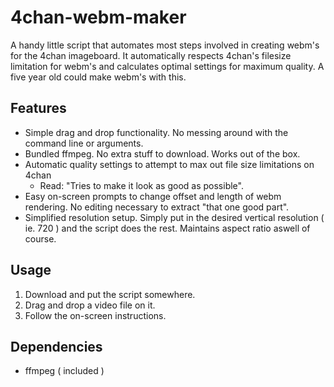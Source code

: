 4chan-webm-maker
================
A handy little script that automates most steps involved in creating webm's for the 4chan imageboard. It automatically respects 4chan's filesize limitation for webm's and calculates optimal settings for maximum quality. A five year old could make webm's with this.

Features
--------
- Simple drag and drop functionality. No messing around with the command line or arguments.
- Bundled ffmpeg. No extra stuff to download. Works out of the box.
- Automatic quality settings to attempt to max out file size limitations on 4chan
  - Read: "Tries to make it look as good as possible".
- Easy on-screen prompts to change offset and length of webm rendering. No editing necessary to extract "that one good part".
- Simplified resolution setup. Simply put in the desired vertical resolution ( ie. 720 ) and the script does the rest. Maintains aspect ratio aswell of course.

Usage
-----
1. Download and put the script somewhere.
2. Drag and drop a video file on it.
3. Follow the on-screen instructions.

Dependencies
------------
- ffmpeg ( included )
